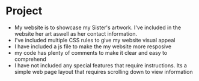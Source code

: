 # Project 
- My website is to showcase my Sister's artwork.  I've included in the website her art aswell as her contact information.
- I've included multiple CSS rules to give my website visual appeal
- I have included a js file to make the my website more resposive
- my code has plenty of comments to make it clear and easy to comprehend
- I have not included any special features that require instructions.  Its a simple web page layout that requires scrolling down to view information